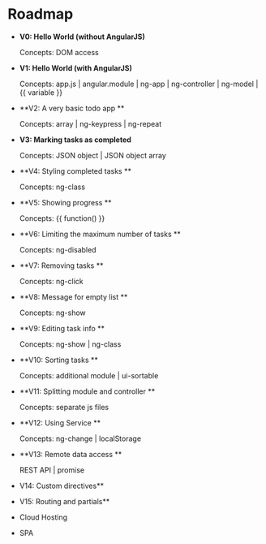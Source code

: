 ﻿Roadmap
========================

* **V0: Hello World (without AngularJS)** 
	
	Concepts: DOM access 

* **V1: Hello World (with AngularJS)** 
	
	Concepts: app.js | angular.module | ng-app | ng-controller | ng-model | {{ variable }}

* **V2: A very basic todo app ** 
	
	Concepts: array | ng-keypress | ng-repeat

* **V3: Marking tasks as completed**  
	
	Concepts: JSON object | JSON object array

* **V4: Styling completed tasks **
	
	Concepts: ng-class

* **V5: Showing progress ** 
	
	Concepts: {{ function() }}

* **V6: Limiting the maximum number of tasks ** 
	
	Concepts: ng-disabled

* **V7: Removing tasks ** 
	
	Concepts: ng-click

* **V8: Message for empty list ** 
	
	Concepts: ng-show

* **V9: Editing task info ** 
	
	Concepts: ng-show | ng-class 

* **V10: Sorting tasks **  
	
	Concepts: additional module | ui-sortable

* **V11: Splitting module and controller ** 
	
	Concepts: separate js files 

* **V12: Using Service ** 
	
	Concepts: ng-change | localStorage

* **V13: Remote data access ** 

	REST API | promise

* V14: Custom directives** 
* V15: Routing and partials** 
* Cloud Hosting 
* SPA

